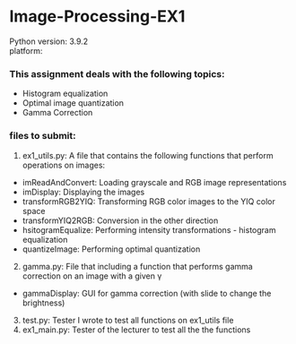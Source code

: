 # Image-Processing-EX1 
 
 Python version: 3.9.2  
 platform:  

 ### This assignment deals with the following topics:
- Histogram equalization
- Optimal image quantization
- Gamma Correction

 ### files to submit:

1) ex1_utils.py: A file that contains the following functions that perform operations on images:
- imReadAndConvert: Loading grayscale and RGB image representations
- imDisplay: Displaying the images
- transformRGB2YIQ: Transforming RGB color images to the YIQ color space
- transformYIQ2RGB: Conversion in the other direction
- hsitogramEqualize: Performing intensity transformations - histogram equalization
- quantizeImage: Performing optimal quantization
2. gamma.py: File that including a function that performs gamma correction on an image with a given γ
- gammaDisplay: GUI for gamma correction (with slide to change the brightness)
3. test.py: Tester I wrote to test all functions on ex1_utils file
4. ex1_main.py: Tester of the lecturer to test all the the functions
